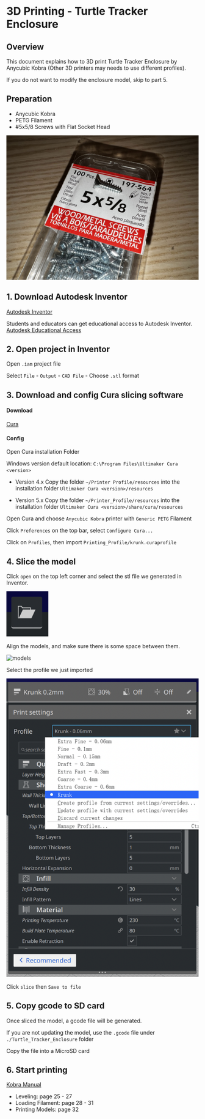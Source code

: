 # 3D Printing - Turtle Tracker Enclosure

## Overview

This document explains how to 3D print Turtle Tracker Enclosure by Anycubic Kobra (Other 3D printers may needs to use different profiles).

If you do not want to modify the enclosure model, skip to part 5.

## Preparation

- Anycubic Kobra
- PETG Filament
- #5x5/8 Screws with Flat Socket Head

![Screws](./images/screws.jpg)

## 1. Download Autodesk Inventor

[Autodesk Inventor](https://www.autodesk.com/products/inventor/overview)

Students and educators can get educational access to Autodesk Inventor. [Autodesk Educational Access](https://www.autodesk.com/education/edu-software/overview)

## 2. Open project in Inventor

Open `.iam` project file

Select `File` - `Output` - `CAD File` - Choose `.stl` format

## 3. Download and config Cura slicing software

#### Download

[Cura](https://github.com/Ultimaker/Cura/releases)

#### Config

Open Cura installation Folder

Windows version default location: `C:\Program Files\Ultimaker Cura <version>`

- Version 4.x
  Copy the folder `~/Printer Profile/resources` into the installation folder `Ultimaker Cura <version>/resources`

- Version 5.x
  Copy the folder `~/Printer_Profile/resources` into the installation folder `Ultimaker Cura <version>/share/cura/resources`

Open Cura and choose `Anycubic Kobra` printer with `Generic PETG` Filament

Click `Preferences` on the top bar, select `Configure Cura...`

Click on `Profiles`, then import `Printing_Profile/krunk.curaprofile`

## 4. Slice the model

Click `open` on the top left corner and select the stl file we generated in Inventor.

![open_button](./images/open_button.png)

Align the models, and make sure there is some space between them.

![models](./images/models.png)

Select the profile we just imported

![profile](./images/profile.png)

Click `slice` then `Save to file`

## 5. Copy gcode to SD card

Once sliced the model, a gcode file will be generated.

If you are not updating the model, use the `.gcode` file under `./Turtle_Tracker_Enclosure` folder

Copy the file into a MicroSD card

## 6. Start printing

[Kobra Manual](https://gitlab.cas.mcmaster.ca/re-mote/arduino-motes/-/blob/master/Turtle_Trackers/Docs/3D_Printed_Enclosure/Kobra_Manual/User%20Manual/Anycubic%20Kobra_User%20Manual_20211227_V0.0.1.pdf)

- Leveling: page 25 - 27
- Loading Filament: page 28 - 31
- Printing Models: page 32
